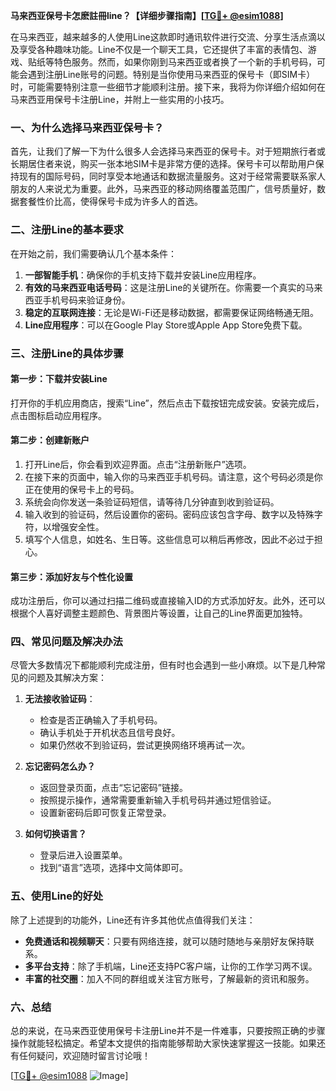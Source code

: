 **马来西亚保号卡怎麽註冊line？【详细步骤指南】[[TG💪+ @esim1088](https://t.me/s/esim1088)]**

在马来西亚，越来越多的人使用Line这款即时通讯软件进行交流、分享生活点滴以及享受各种趣味功能。Line不仅是一个聊天工具，它还提供了丰富的表情包、游戏、贴纸等特色服务。然而，如果你刚到马来西亚或者换了一个新的手机号码，可能会遇到注册Line账号的问题。特别是当你使用马来西亚的保号卡（即SIM卡）时，可能需要特别注意一些细节才能顺利注册。接下来，我将为你详细介绍如何在马来西亚用保号卡注册Line，并附上一些实用的小技巧。

### 一、为什么选择马来西亚保号卡？

首先，让我们了解一下为什么很多人会选择马来西亚的保号卡。对于短期旅行者或长期居住者来说，购买一张本地SIM卡是非常方便的选择。保号卡可以帮助用户保持现有的国际号码，同时享受本地通话和数据流量服务。这对于经常需要联系家人朋友的人来说尤为重要。此外，马来西亚的移动网络覆盖范围广，信号质量好，数据套餐性价比高，使得保号卡成为许多人的首选。

### 二、注册Line的基本要求

在开始之前，我们需要确认几个基本条件：

1. **一部智能手机**：确保你的手机支持下载并安装Line应用程序。
2. **有效的马来西亚电话号码**：这是注册Line的关键所在。你需要一个真实的马来西亚手机号码来验证身份。
3. **稳定的互联网连接**：无论是Wi-Fi还是移动数据，都需要保证网络畅通无阻。
4. **Line应用程序**：可以在Google Play Store或Apple App Store免费下载。

### 三、注册Line的具体步骤

#### 第一步：下载并安装Line

打开你的手机应用商店，搜索“Line”，然后点击下载按钮完成安装。安装完成后，点击图标启动应用程序。

#### 第二步：创建新账户

1. 打开Line后，你会看到欢迎界面。点击“注册新账户”选项。
2. 在接下来的页面中，输入你的马来西亚手机号码。请注意，这个号码必须是你正在使用的保号卡上的号码。
3. 系统会向你发送一条验证码短信，请等待几分钟直到收到验证码。
4. 输入收到的验证码，然后设置你的密码。密码应该包含字母、数字以及特殊字符，以增强安全性。
5. 填写个人信息，如姓名、生日等。这些信息可以稍后再修改，因此不必过于担心。

#### 第三步：添加好友与个性化设置

成功注册后，你可以通过扫描二维码或直接输入ID的方式添加好友。此外，还可以根据个人喜好调整主题颜色、背景图片等设置，让自己的Line界面更加独特。

### 四、常见问题及解决办法

尽管大多数情况下都能顺利完成注册，但有时也会遇到一些小麻烦。以下是几种常见的问题及其解决方案：

1. **无法接收验证码**：
   - 检查是否正确输入了手机号码。
   - 确认手机处于开机状态且信号良好。
   - 如果仍然收不到验证码，尝试更换网络环境再试一次。

2. **忘记密码怎么办？**
   - 返回登录页面，点击“忘记密码”链接。
   - 按照提示操作，通常需要重新输入手机号码并通过短信验证。
   - 设置新密码后即可恢复正常登录。

3. **如何切换语言？**
   - 登录后进入设置菜单。
   - 找到“语言”选项，选择中文简体即可。

### 五、使用Line的好处

除了上述提到的功能外，Line还有许多其他优点值得我们关注：

- **免费通话和视频聊天**：只要有网络连接，就可以随时随地与亲朋好友保持联系。
- **多平台支持**：除了手机端，Line还支持PC客户端，让你的工作学习两不误。
- **丰富的社交圈**：加入不同的群组或关注官方账号，了解最新的资讯和服务。

### 六、总结

总的来说，在马来西亚使用保号卡注册Line并不是一件难事，只要按照正确的步骤操作就能轻松搞定。希望本文提供的指南能够帮助大家快速掌握这一技能。如果还有任何疑问，欢迎随时留言讨论哦！

[[TG💪+ @esim1088](https://t.me/s/esim1088) ![Image](https://i.postimg.cc/4NQfJmqS/Snipaste-2025-05-13-00-14-12.png)]